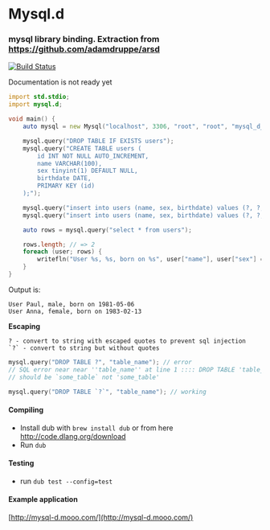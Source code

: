 # Mysql.d

### mysql library binding. Extraction from https://github.com/adamdruppe/arsd

[![Build Status](https://drone.io/github.com/Paxa/mysql.d/status.png)](https://drone.io/github.com/Paxa/mysql.d/latest)

Documentation is not ready yet

```D
import std.stdio;
import mysql.d;

void main() {
    auto mysql = new Mysql("localhost", 3306, "root", "root", "mysql_d_testing");

    mysql.query("DROP TABLE IF EXISTS users");
    mysql.query("CREATE TABLE users (
        id INT NOT NULL AUTO_INCREMENT,
        name VARCHAR(100),
        sex tinyint(1) DEFAULT NULL,
        birthdate DATE,
        PRIMARY KEY (id)
    );");

    mysql.query("insert into users (name, sex, birthdate) values (?, ?, ?);", "Paul", 1, "1981-05-06");
    mysql.query("insert into users (name, sex, birthdate) values (?, ?, ?);", "Anna", 0, "1983-02-13");

    auto rows = mysql.query("select * from users");

    rows.length; // => 2
    foreach (user; rows) {
        writefln("User %s, %s, born on %s", user["name"], user["sex"] == "1" ? "male" : "female", user["birthdate"]);
    }
}
```

Output is:
```
User Paul, male, born on 1981-05-06
User Anna, female, born on 1983-02-13
```

**Escaping**

    ? - convert to string with escaped quotes to prevent sql injection
    `?` - convert to string but without quotes

```d
mysql.query("DROP TABLE ?", "table_name"); // error
// SQL error near near ''table_name'' at line 1 :::: DROP TABLE 'table_name'
// should be `some_table` not 'some_table'

mysql.query("DROP TABLE `?`", "table_name"); // working
```

#### Compiling

* Install dub with `brew install dub` or from here http://code.dlang.org/download
* Run `dub`

#### Testing

* run `dub test --config=test`

#### Example application

[http://mysql-d.mooo.com/](http://mysql-d.mooo.com/)